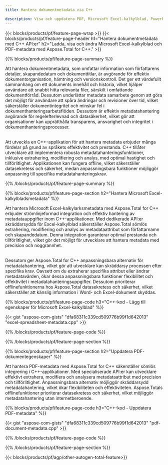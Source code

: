 ```yaml
---
title: Hantera dokumentmetadata via C++ 

description: Visa och uppdatera PDF, Microsoft Excel-kalkylblad, PowerPoint-presentationer och Word-dokumentmetadata via din C++-applikation.
---
```


{{< blocks/products/pf/feature-page-wrap >}}
{{< blocks/products/pf/feature-page-header h1="Hantera dokumentmetadata med C++ API:er" h2="Ladda, visa och ändra Microsoft Excel-kalkylblad och PDF-metadata med Aspose.Total for C++." >}}

{{% blocks/products/pf/feature-page-summary %}}

Att hantera dokumentmetadata, som omfattar information som författarens detaljer, skapandedatum och dokumenttitlar, är avgörande för effektiv dokumentorganisation, hämtning och versionskontroll. Det ger ett värdefullt sammanhang om ett dokuments innehåll och historia, vilket hjälper användare att snabbt hitta relevanta filer, särskilt i omfattande dokumentförråd. Dessutom underlättar metadata samarbete genom att göra det möjligt för användare att spåra ändringar och revisioner över tid, vilket säkerställer dokumentintegritet och minskar fel i dokumenthanteringsarbetsflöden. Dessutom är effektiv metadatahantering avgörande för regelefterlevnad och datasäkerhet, vilket gör att organisationer kan upprätthålla transparens, ansvarighet och integritet i dokumenthanteringsprocesser.<br /><br />

Att utveckla en C++-applikation för att hantera metadata erbjuder många fördelar på grund av språkets effektivitet och prestanda. C++ tillåter utvecklare att implementera robusta metadatahanteringsfunktioner, inklusive extrahering, modifiering och analys, med optimal hastighet och tillförlitlighet. Applikationen kan fungera offline, vilket säkerställer datasekretess och säkerhet, medan anpassningsbara funktioner möjliggör anpassning till specifika metadatahanteringskrav.

{{% /blocks/products/pf/feature-page-summary  %}}


{{% blocks/products/pf/feature-page-section  h2="Hantera Microsoft Excel-kalkylbladsmetadata" %}}

Att hantera Microsoft Excel-kalkylarksmetadata med Aspose.Total for C++ erbjuder strömlinjeformad integration och effektiv hantering av metadatauppgifter inom C++-applikationer. Med dedikerade API:er skräddarsydda för Excel-kalkylblad säkerställer Aspose.Total sömlös extrahering, modifiering och analys av metadataattribut som författarnamn och skapandedatum. Denna integration garanterar optimal prestanda och tillförlitlighet, vilket gör det möjligt för utvecklare att hantera metadata med precision och noggrannhet. <br /><br />

Dessutom ger Aspose.Total for C++ anpassningsbara alternativ för metadatahantering, vilket gör att utvecklare kan skräddarsy processen efter specifika krav. Oavsett om du extraherar specifika attribut eller ändrar metadatavärden, ökar dessa anpassningsbara funktioner flexibilitet och effektivitet i metadatahanteringsuppgifter. Dessutom prioriterar offlinefunktionerna hos Aspose.Total datasekretess och säkerhet, vilket säkerställer att känslig information i Word- och Excel-dokument skyddas.

{{% blocks/products/pf/feature-page-code h3="C++-kod - Lägg till egenskaper för Microsoft Excel-kalkylblad" %}}

{{< gist "aspose-com-gists" "dfa68311c339cd509776b99f1d642013" "excel-spreadsheet-metadata.cpp" >}}

{{% /blocks/products/pf/feature-page-code  %}}

{{% /blocks/products/pf/feature-page-section %}}


{{% blocks/products/pf/feature-page-section  h2="Uppdatera PDF-dokumentegenskaper" %}}

Att hantera PDF-metadata med Aspose.Total for C++ säkerställer sömlös integrering i C++-applikationer. Med specialiserade API:er kan utvecklare effektivt extrahera, modifiera och analysera metadataattribut med precision och tillförlitlighet. Anpassningsbara alternativ möjliggör skräddarsydd metadatahantering, vilket ökar flexibiliteten och effektiviteten. Aspose.Totals offlinefunktioner prioriterar datasekretess och säkerhet, vilket möjliggör metadatahantering utan internetberoende.

{{% blocks/products/pf/feature-page-code h3="C++-kod - Uppdatera PDF-metadata" %}}

{{< gist "aspose-com-gists" "dfa68311c339cd509776b99f1d642013" "pdf-document-metadata.cpp" >}}

{{% /blocks/products/pf/feature-page-code  %}}

{{% /blocks/products/pf/feature-page-section %}}

{{< blocks/products/pf/agp/other-autogen-total-feature>}}